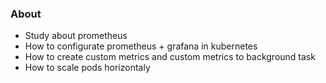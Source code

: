 ### About

- Study about prometheus
- How to configurate prometheus + grafana in kubernetes
- How to create custom metrics and custom metrics to background task
- How to scale pods horizontaly 

